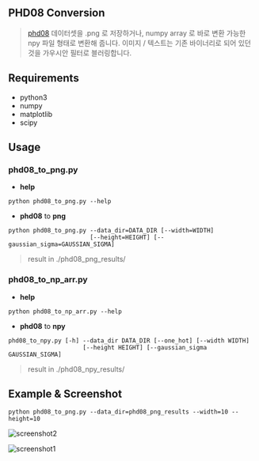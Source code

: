 ## PHD08 Conversion

> [phd08](https://www.dropbox.com/s/69cwkkqt4m1xl55/phd08.alz?dl=0) 
데이터셋을 .png 로 저장하거나, numpy array 로 바로 변환 가능한 npy 파일 형태로 변환해 줍니다. 
이미지 / 텍스트는 기존 바이너리로 되어 있던 것을 가우시안 필터로 블러링합니다.

## Requirements
- python3
- numpy
- matplotlib
- scipy

## Usage
### phd08_to_png.py
- **help**
```
python phd08_to_png.py --help
```

- **phd08** to **png**
```
python phd08_to_png.py --data_dir=DATA_DIR [--width=WIDTH] 
                       [--height=HEIGHT] [--gaussian_sigma=GAUSSIAN_SIGMA]  
```
> result in ./phd08_png_results/

### phd08_to_np_arr.py
- **help**
```
python phd08_to_np_arr.py --help
```

- **phd08** to **npy**
```
phd08_to_npy.py [-h] --data_dir DATA_DIR [--one_hot] [--width WIDTH]
                     [--height HEIGHT] [--gaussian_sigma GAUSSIAN_SIGMA]
```
> result in ./phd08_npy_results/

## Example & Screenshot
```
python phd08_to_png.py --data_dir=phd08_png_results --width=10 --height=10
```
![screenshot2](./images/screenshot_2.png)

![screenshot1](./images/screenshot_1.png)
